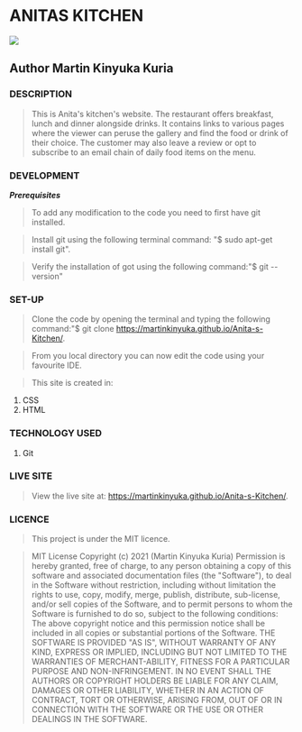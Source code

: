 # ANITAS KITCHEN

![](https://dynamic.brandcrowd.com/preview/logodraft/e871a7cb-f002-45d9-83b5-a20c58402747/image/large.png)

## Author Martin Kinyuka Kuria

### **DESCRIPTION**

> This is Anita's kitchen's website. The restaurant offers breakfast, lunch and dinner alongside drinks. It contains links to various pages where the viewer can peruse the gallery and find the food or drink of their choice. The customer may also leave a review or opt to subscribe to an email chain of daily food items on the menu.

### **DEVELOPMENT**

*__Prerequisites__*

>To add any modification to the code you need to first have git installed. 

>Install git using the following terminal command: "$ sudo apt-get install git". 

>Verify the installation of got using the following command:"$ git --version"

### SET-UP

>Clone the code by opening the terminal and typing the following command:"$ git clone https://martinkinyuka.github.io/Anita-s-Kitchen/.

>From you local directory you can now edit the code using your favourite IDE.

>This site is created in:

1. CSS
2. HTML

### TECHNOLOGY USED

1. Git

### LIVE SITE

>View the live site at: https://martinkinyuka.github.io/Anita-s-Kitchen/.

### LICENCE

>This project is under the MIT licence.

>MIT License Copyright (c) 2021 (Martin Kinyuka Kuria) Permission is hereby granted, free of charge, to any person obtaining a copy of this software and associated documentation files (the "Software"), to deal in the Software without restriction, including without limitation the rights to use, copy, modify, merge, publish, distribute, sub-license, and/or sell copies of the Software, and to permit persons to whom the Software is furnished to do so, subject to the following conditions: The above copyright notice and this permission notice shall be included in all copies or substantial portions of the Software. THE SOFTWARE IS PROVIDED "AS IS", WITHOUT WARRANTY OF ANY KIND, EXPRESS OR IMPLIED, INCLUDING BUT NOT LIMITED TO THE WARRANTIES OF MERCHANT-ABILITY, FITNESS FOR A PARTICULAR PURPOSE AND NON-INFRINGEMENT. IN NO EVENT SHALL THE AUTHORS OR COPYRIGHT HOLDERS BE LIABLE FOR ANY CLAIM, DAMAGES OR OTHER LIABILITY, WHETHER IN AN ACTION OF CONTRACT, TORT OR OTHERWISE, ARISING FROM, OUT OF OR IN CONNECTION WITH THE SOFTWARE OR THE USE OR OTHER DEALINGS IN THE SOFTWARE.